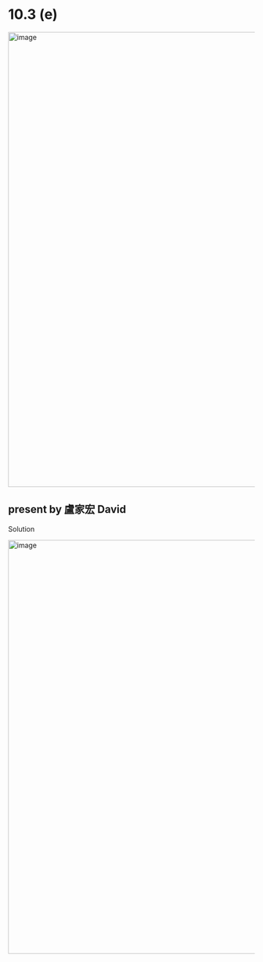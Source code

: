
# 10.3 (e) 

<img width="927" alt="image" src="https://github.com/user-attachments/assets/3ee683da-2a3e-44e7-acf5-18bb24813206" />

## present by 盧家宏 David

 Solution

<img width="843" alt="image" src="https://github.com/user-attachments/assets/009d7708-9ff4-4712-868e-1b6a88f58758" />
